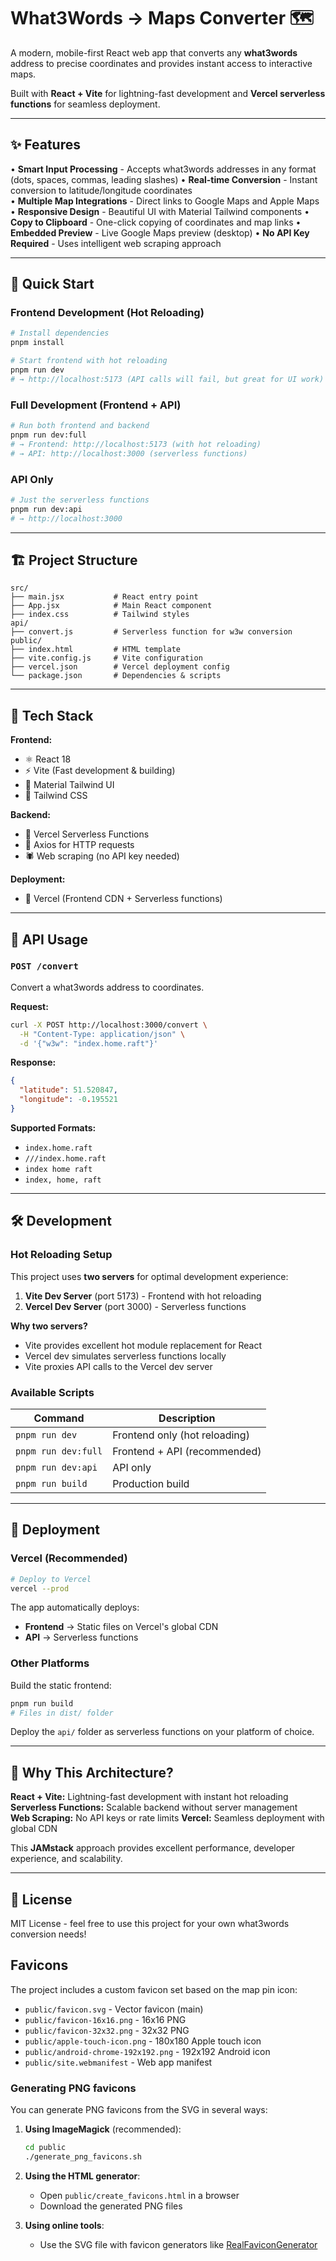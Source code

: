 # What3Words → Maps Converter 🗺️

A modern, mobile-first React web app that converts any **what3words** address to precise coordinates and provides instant access to interactive maps.

Built with **React + Vite** for lightning-fast development and **Vercel serverless functions** for seamless deployment.

---

## ✨ Features

• **Smart Input Processing** - Accepts what3words addresses in any format (dots, spaces, commas, leading slashes)
• **Real-time Conversion** - Instant conversion to latitude/longitude coordinates  
• **Multiple Map Integrations** - Direct links to Google Maps and Apple Maps
• **Responsive Design** - Beautiful UI with Material Tailwind components
• **Copy to Clipboard** - One-click copying of coordinates and map links
• **Embedded Preview** - Live Google Maps preview (desktop)
• **No API Key Required** - Uses intelligent web scraping approach

---

## 🚀 Quick Start

### Frontend Development (Hot Reloading)
```bash
# Install dependencies
pnpm install

# Start frontend with hot reloading
pnpm run dev
# → http://localhost:5173 (API calls will fail, but great for UI work)
```

### Full Development (Frontend + API)
```bash
# Run both frontend and backend
pnpm run dev:full
# → Frontend: http://localhost:5173 (with hot reloading)
# → API: http://localhost:3000 (serverless functions)
```

### API Only
```bash
# Just the serverless functions
pnpm run dev:api
# → http://localhost:3000
```

---

## 🏗️ Project Structure

```
src/
├── main.jsx           # React entry point
├── App.jsx            # Main React component
├── index.css          # Tailwind styles
api/
├── convert.js         # Serverless function for w3w conversion
public/
├── index.html         # HTML template
├── vite.config.js     # Vite configuration
├── vercel.json        # Vercel deployment config
└── package.json       # Dependencies & scripts
```

---

## 🔧 Tech Stack

**Frontend:**
- ⚛️ React 18
- ⚡ Vite (Fast development & building)
- 🎨 Material Tailwind UI
- 🌊 Tailwind CSS

**Backend:**
- 🔧 Vercel Serverless Functions
- 📡 Axios for HTTP requests
- 🕷️ Web scraping (no API key needed)

**Deployment:**
- 🚀 Vercel (Frontend CDN + Serverless functions)

---

## 🔌 API Usage

### `POST /convert`

Convert a what3words address to coordinates.

**Request:**
```bash
curl -X POST http://localhost:3000/convert \
  -H "Content-Type: application/json" \
  -d '{"w3w": "index.home.raft"}'
```

**Response:**
```json
{
  "latitude": 51.520847,
  "longitude": -0.195521
}
```

**Supported Formats:**
- `index.home.raft`
- `///index.home.raft`  
- `index home raft`
- `index, home, raft`

---

## 🛠️ Development

### Hot Reloading Setup

This project uses **two servers** for optimal development experience:

1. **Vite Dev Server** (port 5173) - Frontend with hot reloading
2. **Vercel Dev Server** (port 3000) - Serverless functions

**Why two servers?**
- Vite provides excellent hot module replacement for React
- Vercel dev simulates serverless functions locally
- Vite proxies API calls to the Vercel dev server

### Available Scripts

| Command | Description |
|---------|-------------|
| `pnpm run dev` | Frontend only (hot reloading) |
| `pnpm run dev:full` | Frontend + API (recommended) |
| `pnpm run dev:api` | API only |
| `pnpm run build` | Production build |

---

## 🚀 Deployment

### Vercel (Recommended)

```bash
# Deploy to Vercel
vercel --prod
```

The app automatically deploys:
- **Frontend** → Static files on Vercel's global CDN
- **API** → Serverless functions

### Other Platforms

Build the static frontend:
```bash
pnpm run build
# Files in dist/ folder
```

Deploy the `api/` folder as serverless functions on your platform of choice.

---

## 🎯 Why This Architecture?

**React + Vite:** Lightning-fast development with instant hot reloading
**Serverless Functions:** Scalable backend without server management  
**Web Scraping:** No API keys or rate limits
**Vercel:** Seamless deployment with global CDN

This **JAMstack** approach provides excellent performance, developer experience, and scalability.

---

## 📝 License

MIT License - feel free to use this project for your own what3words conversion needs!

## Favicons

The project includes a custom favicon set based on the map pin icon:

- `public/favicon.svg` - Vector favicon (main)
- `public/favicon-16x16.png` - 16x16 PNG
- `public/favicon-32x32.png` - 32x32 PNG  
- `public/apple-touch-icon.png` - 180x180 Apple touch icon
- `public/android-chrome-192x192.png` - 192x192 Android icon
- `public/site.webmanifest` - Web app manifest

### Generating PNG favicons

You can generate PNG favicons from the SVG in several ways:

1. **Using ImageMagick** (recommended):
   ```bash
   cd public
   ./generate_png_favicons.sh
   ```

2. **Using the HTML generator**:
   - Open `public/create_favicons.html` in a browser
   - Download the generated PNG files

3. **Using online tools**:
   - Use the SVG file with favicon generators like [RealFaviconGenerator](https://realfavicongenerator.net/)